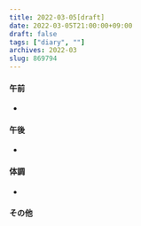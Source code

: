 ```yaml
---
title: 2022-03-05[draft]
date: 2022-03-05T21:00:00+09:00
draft: false
tags: ["diary", ""]
archives: 2022-03
slug: 869794
---
```

#### 午前
- 
#### 午後
- 
#### 体調
- 
#### その他